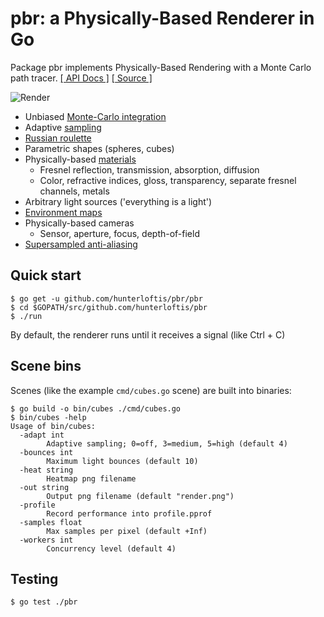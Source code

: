 # pbr: a Physically-Based Renderer in Go

Package pbr implements Physically-Based Rendering with a Monte Carlo path tracer.
[[ API Docs ]](https://godoc.org/github.com/hunterloftis/pbr/pbr)
[[ Source ]](https://github.com/hunterloftis/pbr)

![Render](https://user-images.githubusercontent.com/364501/27945162-6dd1715e-62b9-11e7-9a2c-4fa7787c773b.png)

- Unbiased [Monte-Carlo integration](https://en.wikipedia.org/wiki/Monte_Carlo_integration)
- Adaptive [sampling](https://renderman.pixar.com/resources/RenderMan_20/risSampling.html)
- [Russian roulette](https://computergraphics.stackexchange.com/questions/2316/is-russian-roulette-really-the-answer)
- Parametric shapes (spheres, cubes)
- Physically-based [materials](https://www.marmoset.co/posts/basic-theory-of-physically-based-rendering/)
  - Fresnel reflection, transmission, absorption, diffusion
  - Color, refractive indices, gloss, transparency, separate fresnel channels, metals
- Arbitrary light sources ('everything is a light')
- [Environment maps](http://gl.ict.usc.edu/Data/HighResProbes/)
- Physically-based cameras
  - Sensor, aperture, focus, depth-of-field
- [Supersampled anti-aliasing](https://en.wikipedia.org/wiki/Supersampling)

## Quick start

```
$ go get -u github.com/hunterloftis/pbr/pbr
$ cd $GOPATH/src/github.com/hunterloftis/pbr
$ ./run
```

By default, the renderer runs until it receives a signal (like Ctrl + C)

## Scene bins

Scenes (like the example `cmd/cubes.go` scene) are built into binaries:

```
$ go build -o bin/cubes ./cmd/cubes.go
$ bin/cubes -help
Usage of bin/cubes:
  -adapt int
    	Adaptive sampling; 0=off, 3=medium, 5=high (default 4)
  -bounces int
    	Maximum light bounces (default 10)
  -heat string
    	Heatmap png filename
  -out string
    	Output png filename (default "render.png")
  -profile
    	Record performance into profile.pprof
  -samples float
    	Max samples per pixel (default +Inf)
  -workers int
    	Concurrency level (default 4)
```

## Testing

```
$ go test ./pbr
```